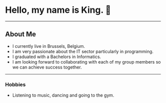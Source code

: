 # Hello, my name is King. 👋

---

## About Me

- I currently live in Brussels, Belgium.
- I am very passionate about the IT sector particularly in programming.
- I graduated with a Bachelors in Informatics.
- I am looking forward to collaborating with each of my group members so we can
  achieve success together.

---

### Hobbies

- Listening to music, dancing and going to the gym.
